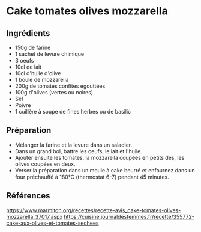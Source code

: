 # Cake tomates olives mozzarella


## Ingrédients

- 150g de farine
- 1 sachet de levure chimique
- 3 oeufs
- 10cl de lait
- 10cl d'huile d'olive
- 1 boule de mozzarella
- 200g de tomates confites égouttées
- 100g d'olives (vertes ou noires)
- Sel
- Poivre
- 1 cuillère à soupe de fines herbes ou de basilic


## Préparation

- Mélanger la farine et la levure dans un saladier.
- Dans un grand bol, battre les oeufs, le lait et l'huile.
- Ajouter ensuite les tomates, la mozzarella coupées en petits dés, les olives coupées en deux.
- Verser la préparation dans un moule à cake beurré et enfournez dans un four préchauffé à 180°C (thermostat 6-7) pendant 45 minutes.


## Références

https://www.marmiton.org/recettes/recette-avis_cake-tomates-olives-mozzarella_37017.aspx
https://cuisine.journaldesfemmes.fr/recette/355772-cake-aux-olives-et-tomates-sechees
